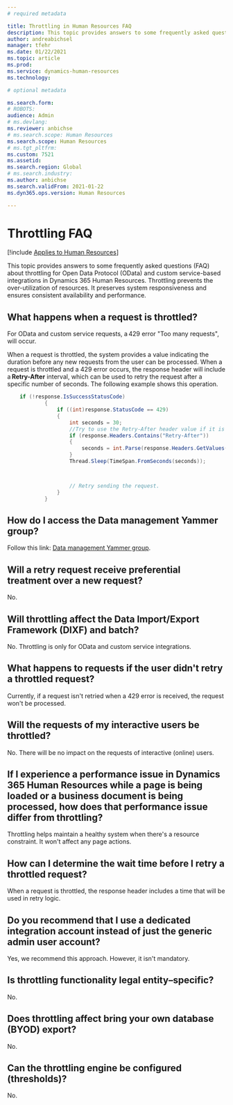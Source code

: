 ```yaml
---
# required metadata

title: Throttling in Human Resources FAQ
description: This topic provides answers to some frequently asked questions (FAQs) about throttling for Open Data Protocol (OData) and custom service-based integrations in Dynamics 365 Human Resources.
author: andreabichsel
manager: tfehr
ms.date: 01/22/2021
ms.topic: article
ms.prod: 
ms.service: dynamics-human-resources
ms.technology: 

# optional metadata

ms.search.form: 
# ROBOTS: 
audience: Admin
# ms.devlang: 
ms.reviewer: anbichse
# ms.search.scope: Human Resources
ms.search.scope: Human Resources
# ms.tgt_pltfrm: 
ms.custom: 7521
ms.assetid: 
ms.search.region: Global
# ms.search.industry: 
ms.author: anbichse
ms.search.validFrom: 2021-01-22
ms.dyn365.ops.version: Human Resources

---
```


# Throttling FAQ

[!include [Applies to Human Resources](../includes/applies-to-hr.md)]

This topic provides answers to some frequently asked questions (FAQ) about throttling for Open Data Protocol (OData) and custom service-based integrations in Dynamics 365 Human Resources. Throttling prevents the over-utilization of resources. It preserves system responsiveness and ensures consistent availability and performance.

## What happens when a request is throttled?

For OData and custom service requests, a 429 error "Too many requests", will occur.  

When a request is throttled, the system provides a value indicating the duration before any new requests from the user can be processed. When a request is throttled and a 429 error occurs, the response header will include a **Retry-After** interval, which can be used to retry the request after a specific number of seconds. The following example shows this operation. 

```C#
    if (!response.IsSuccessStatusCode) 
            { 
                if ((int)response.StatusCode == 429) 
                { 
                    int seconds = 30; 
                    //Try to use the Retry-After header value if it is returned. 
                    if (response.Headers.Contains("Retry-After")) 
                    { 
                        seconds = int.Parse(response.Headers.GetValues("Retry-After").FirstOrDefault()); 
                    } 
                    Thread.Sleep(TimeSpan.FromSeconds(seconds)); 



                    // Retry sending the request.
                } 
            } 
```

## How do I access the Data management Yammer group?

Follow this link: [Data management Yammer group](https://www.yammer.com/dynamicsaxfeedbackprograms/#/threads/inGroup?type=in_group&feedId=13408417).

## Will a retry request receive preferential treatment over a new request?

No.

## Will throttling affect the Data Import/Export Framework (DIXF) and batch?

No. Throttling is only for OData and custom service integrations.

## What happens to requests if the user didn't retry a throttled request?

Currently, if a request isn't retried when a 429 error is received, the request won't be processed.

## Will the requests of my interactive users be throttled?

No. There will be no impact on the requests of interactive (online) users.

## If I experience a performance issue in Dynamics 365 Human Resources while a page is being loaded or a business document is being processed, how does that performance issue differ from throttling?

Throttling helps maintain a healthy system when there's a resource constraint. It won't affect any page actions.

## How can I determine the wait time before I retry a throttled request?

When a request is throttled, the response header includes a time that will be used in retry logic.

## Do you recommend that I use a dedicated integration account instead of just the generic admin user account?

Yes, we recommend this approach. However, it isn't mandatory.

## Is throttling functionality legal entity–specific?

No.

## Does throttling affect bring your own database (BYOD) export?

No.

## Can the throttling engine be configured (thresholds)?

No.
